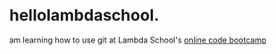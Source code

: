 # hellolambdaschool.
 am learning how to use git at Lambda School's [online code bootcamp](https://lambdaschool.com/mini-bootcamp)
